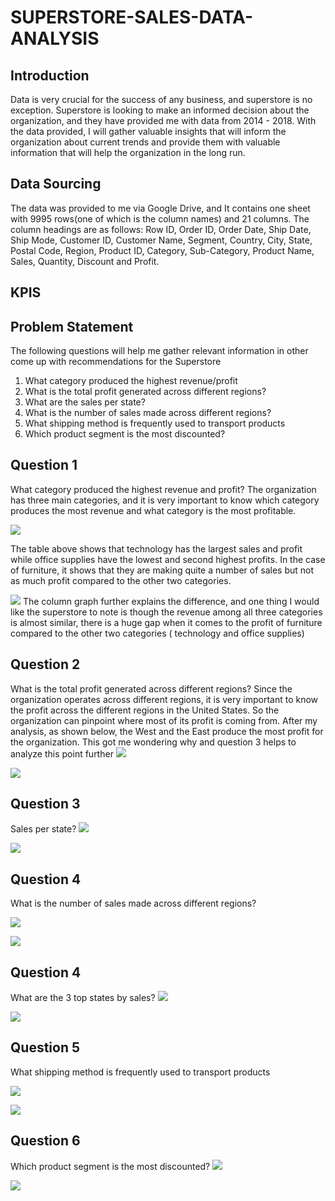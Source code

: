 # SUPERSTORE-SALES-DATA-ANALYSIS
## Introduction 
Data is very crucial for the success of any business, and superstore is no exception. Superstore is looking to make an informed decision about the organization, and they have provided me with data from 2014 - 2018. With the data provided, I will gather valuable insights that will inform the organization about current trends and provide them with valuable information that will help the organization in the long run.
## Data Sourcing 
The data was provided to me via Google Drive, and It contains one sheet with 9995 rows(one of which is the column names) and 21 columns. The column headings are as follows: Row ID, Order ID, Order Date, Ship Date, Ship Mode, Customer ID, Customer Name, Segment, Country, City, State, Postal Code, Region, Product ID, Category, Sub-Category, Product Name, Sales, Quantity, Discount and Profit.


## KPIS 


## Problem Statement 
 The following questions will help me gather relevant information in other come up with recommendations for the Superstore 
1. What category produced the highest revenue/profit 
2. What is the total profit generated across different regions?
3. What are the sales per state? 
4. What is the number of sales made across different regions?
5. What shipping method is frequently used to transport products 
6. Which product segment is the most discounted? 




## Question 1 
What category produced the highest revenue and profit? 
The organization has three main categories, and it is very important to know which category produces the most revenue and what category is the most profitable. 


![](Question1_Analysis.jpg) 

The table above shows that technology has the largest sales and profit while office supplies have the lowest and second highest profits. In the case of furniture, it shows that they are making quite a number of sales but not as much profit compared to the other two categories.

![](Question1_Visuals.jpg) 
The column graph further explains the difference, and one thing I would like the superstore to note is though the revenue among all three categories is almost similar, there is a huge gap when it comes to the profit of furniture compared to the other two categories ( technology and office supplies) 

## Question 2 
 What is the total profit generated across different regions? 
Since the organization operates across different regions, it is very important to know the profit across the different regions in the United States. So the organization can pinpoint where most of its profit is coming from. After my analysis, as shown below, the West and the East produce the most profit for the organization. This got me wondering why
and question 3 helps to analyze this point further 
![](Question2_Analysis.jpg) 

![](Question2_Visuals.jpg) 

## Question 3

 Sales per state? 
  ![](Question6_Analysis.jpg) 


 ![](Question6_Visuals.jpg) 



 ## Question 4
 What is the number of sales made across different regions?
 
  ![](Question3_Analysis.jpg) 


 ![](Question3_Visuals.jpg) 


  ## Question 4

 What are the 3 top states by sales? 
  ![](Question6_Analysis.jpg) 


 ![](Question6_Visuals.jpg) 


 ## Question 5
 What shipping method is frequently used to transport products 

  ![](Question4_Analysis.jpg) 


 ![](Question4_Visuals.jpg) 

 ## Question 6
 Which product segment is the most discounted? 
  ![](Question5_Analysis.jpg) 


 ![](Question5_Visuals.jpg) 


 

